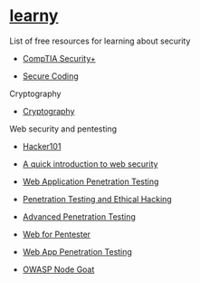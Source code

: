 # [learny](../)

List of free resources for learning about security

- [CompTIA Security+](https://www.cybrary.it/course/comptia-security-plus/)

- [Secure Coding](https://www.cybrary.it/course/secure-coding/)

Cryptography

- [Cryptography](https://www.cybrary.it/course/cryptography/)

Web security and pentesting

- [Hacker101](https://www.hacker101.com/)

- [A quick introduction to web security](https://medium.freecodecamp.org/a-quick-introduction-to-web-security-f90beaf4dd41)

- [Web Application Penetration Testing](https://www.cybrary.it/course/web-application-pen-testing/)

- [Penetration Testing and Ethical Hacking](https://www.cybrary.it/course/ethical-hacking/)

- [Advanced Penetration Testing](https://www.cybrary.it/course/advanced-penetration-testing/)

- [Web for Pentester](https://pentesterlab.com/exercises/web_for_pentester)

- [Web App Penetration Testing](https://www.youtube.com/playlist?list=PLBf0hzazHTGO3EpGAs718LvLsiMIv9dSC)

- [OWASP Node Goat](https://nodegoat.herokuapp.com/tutorial)